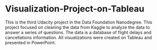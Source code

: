 # Visualization-Project-on-Tableau
This is the third Udacity project in the Data Foundation Nanodegree. This project focused on cleaning the data from Kaggle to analyze the data to answer a series of questions. The data is a database of flight delays and cancellations information. All visualizations were created on Tableau and presented in PowerPoint.
